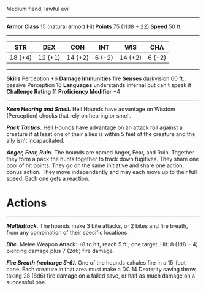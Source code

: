Medium fiend, lawful evil
***
**Armor Class** 15 (natural armor)
**Hit Points** 75 (11d8 + 22)
**Speed** 50 ft.
***

| STR     | DEX     | CON     | INT    | WIS     | CHA    |
| ------- | ------- | ------- | ------ | ------- | ------ |
| 18 (+4) | 12 (+1) | 14 (+2) | 6 (-2) | 14 (+2) | 6 (-2) |
***
**Skills** Perception +6
**Damage Immunities** fire
**Senses** darkvision 60 ft., passive Perception 16
**Languages** understands infernal but can't speak it
**Challenge Rating** 11
**Proficiency Modifier** +4
***
***Keen Hearing and Smell.*** Hell Hounds have advantage on Wisdom (Perception) checks that rely on hearing or smell.

***Pack Tactics.*** Hell Hounds have advantage on an attack roll against a creature if at least one of their allies is within 5 feet of the creature and the ally isn’t incapacitated.

***Anger, Fear, Ruin.*** The hounds are named Anger, Fear, and Ruin. Together they form a pack the hunts together to track down fugitives. They share one pool of hit points. They go on the same initiative and share one action, bonus action. They move independently and may each move up to their full speed. Each one gets a reaction.
# Actions
***
***Multiattack.*** The hounds make 3 bite attacks, or 2 bites and fire breath, from any combination of their specific locations.

***Bite.*** Melee Weapon Attack: +8 to hit, reach 5 ft., one target. Hit: 8 (1d8 + 4) piercing damage plus 7 (2d6) fire damage.

***Fire Breath (recharge 5-6).*** One of the hounds exhales fire in a 15-foot cone. Each creature in that area must make a DC 14 Dexterity saving throw, taking 28 (8d6) fire damage on a failed save, or half as much damage on a successful one.